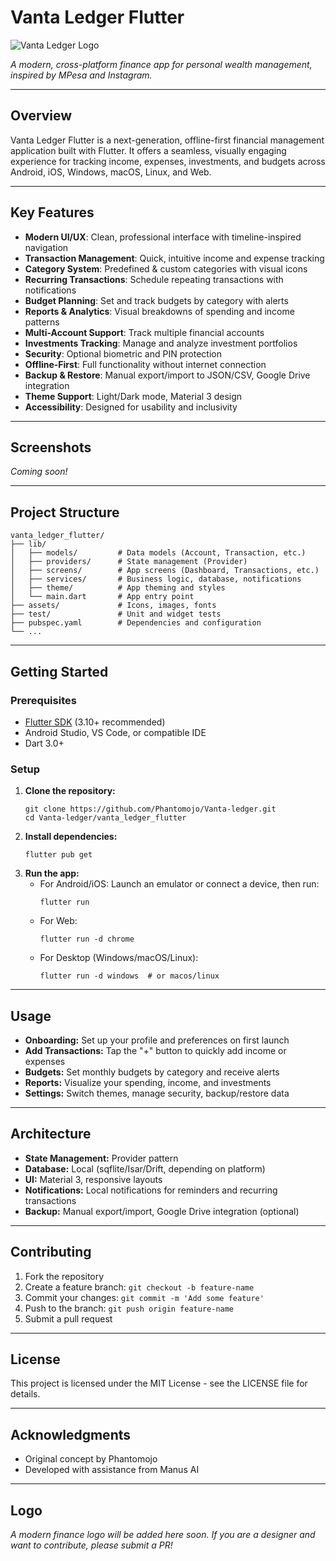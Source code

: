 # Vanta Ledger Flutter

![Vanta Ledger Logo](assets/images/app_logo_placeholder.png)

*A modern, cross-platform finance app for personal wealth management, inspired by MPesa and Instagram.*

---

## Overview

Vanta Ledger Flutter is a next-generation, offline-first financial management application built with Flutter. It offers a seamless, visually engaging experience for tracking income, expenses, investments, and budgets across Android, iOS, Windows, macOS, Linux, and Web.

---

## Key Features

- **Modern UI/UX**: Clean, professional interface with timeline-inspired navigation
- **Transaction Management**: Quick, intuitive income and expense tracking
- **Category System**: Predefined & custom categories with visual icons
- **Recurring Transactions**: Schedule repeating transactions with notifications
- **Budget Planning**: Set and track budgets by category with alerts
- **Reports & Analytics**: Visual breakdowns of spending and income patterns
- **Multi-Account Support**: Track multiple financial accounts
- **Investments Tracking**: Manage and analyze investment portfolios
- **Security**: Optional biometric and PIN protection
- **Offline-First**: Full functionality without internet connection
- **Backup & Restore**: Manual export/import to JSON/CSV, Google Drive integration
- **Theme Support**: Light/Dark mode, Material 3 design
- **Accessibility**: Designed for usability and inclusivity

---

## Screenshots

*Coming soon!*

---

## Project Structure

```
vanta_ledger_flutter/
├── lib/
│   ├── models/         # Data models (Account, Transaction, etc.)
│   ├── providers/      # State management (Provider)
│   ├── screens/        # App screens (Dashboard, Transactions, etc.)
│   ├── services/       # Business logic, database, notifications
│   ├── theme/          # App theming and styles
│   └── main.dart       # App entry point
├── assets/             # Icons, images, fonts
├── test/               # Unit and widget tests
├── pubspec.yaml        # Dependencies and configuration
└── ...
```

---

## Getting Started

### Prerequisites
- [Flutter SDK](https://flutter.dev/docs/get-started/install) (3.10+ recommended)
- Android Studio, VS Code, or compatible IDE
- Dart 3.0+

### Setup
1. **Clone the repository:**
   ```
   git clone https://github.com/Phantomojo/Vanta-ledger.git
   cd Vanta-ledger/vanta_ledger_flutter
   ```
2. **Install dependencies:**
   ```
   flutter pub get
   ```
3. **Run the app:**
   - For Android/iOS: Launch an emulator or connect a device, then run:
     ```
     flutter run
     ```
   - For Web:
     ```
     flutter run -d chrome
     ```
   - For Desktop (Windows/macOS/Linux):
     ```
     flutter run -d windows  # or macos/linux
     ```

---

## Usage
- **Onboarding:** Set up your profile and preferences on first launch
- **Add Transactions:** Tap the "+" button to quickly add income or expenses
- **Budgets:** Set monthly budgets by category and receive alerts
- **Reports:** Visualize your spending, income, and investments
- **Settings:** Switch themes, manage security, backup/restore data

---

## Architecture
- **State Management:** Provider pattern
- **Database:** Local (sqflite/Isar/Drift, depending on platform)
- **UI:** Material 3, responsive layouts
- **Notifications:** Local notifications for reminders and recurring transactions
- **Backup:** Manual export/import, Google Drive integration (optional)

---

## Contributing
1. Fork the repository
2. Create a feature branch: `git checkout -b feature-name`
3. Commit your changes: `git commit -m 'Add some feature'`
4. Push to the branch: `git push origin feature-name`
5. Submit a pull request

---

## License

This project is licensed under the MIT License - see the LICENSE file for details.

---

## Acknowledgments
- Original concept by Phantomojo
- Developed with assistance from Manus AI

---

## Logo
*A modern finance logo will be added here soon. If you are a designer and want to contribute, please submit a PR!* 